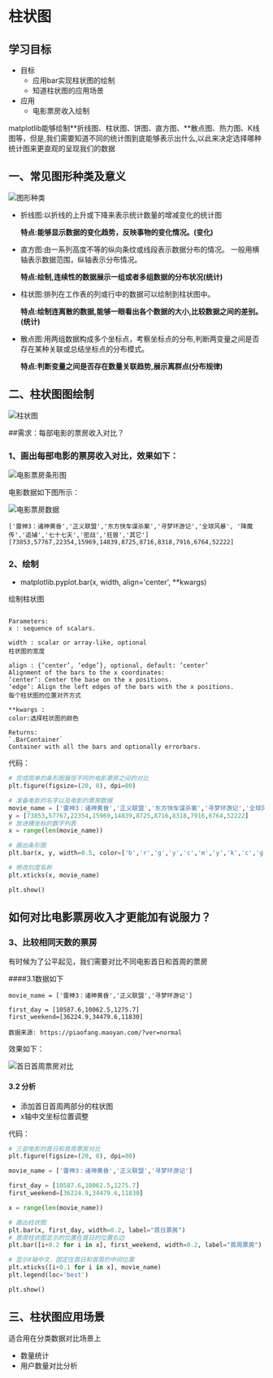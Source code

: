 # 柱状图

## 学习目标

- 目标
  - 应用bar实现柱状图的绘制
  - 知道柱状图的应用场景
- 应用
  - 电影票房收入绘制



matplotlib能够绘制**折线图、柱状图、饼图、直方图、**散点图、热力图、K线图等，但是,我们需要知道不同的统计图到底能够表示出什么,以此来决定选择哪种统计图来更直观的呈现我们的数据

## 一、常见图形种类及意义

![图形种类](/images/图形种类.png)

* 折线图:以折线的上升或下降来表示统计数量的增减变化的统计图

  **特点:能够显示数据的变化趋势，反映事物的变化情况。(变化)**

* 直方图:由一系列高度不等的纵向条纹或线段表示数据分布的情况。 一般用横轴表示数据范围，纵轴表示分布情况。

  **特点:绘制,连续性的数据展示一组或者多组数据的分布状况(统计)**

* 柱状图:排列在工作表的列或行中的数据可以绘制到柱状图中。

  **特点:绘制连离散的数据,能够一眼看出各个数据的大小,比较数据之间的差别。(统计)**

* 散点图:用两组数据构成多个坐标点，考察坐标点的分布,判断两变量之间是否存在某种关联或总结坐标点的分布模式。

  **特点:判断变量之间是否存在数量关联趋势,展示离群点(分布规律)**

## 二、柱状图图绘制

![柱状图](/images/柱状图.png)

##需求：每部电影的票房收入对比？

### 1、画出每部电影的票房收入对比，效果如下：

![电影票房条形图](/images/电影票房条形图.png)

电影数据如下图所示：

![电影票房数据](/images/电影票房数据.png)

```
['雷神3：诸神黄昏','正义联盟','东方快车谋杀案','寻梦环游记','全球风暴', '降魔传','追捕','七十七天','密战','狂兽','其它']
[73853,57767,22354,15969,14839,8725,8716,8318,7916,6764,52222]
```

### 2、绘制

* matplotlib.pyplot.bar(x, width, align='center', **kwargs)

绘制柱状图

```

Parameters:	
x : sequence of scalars.

width : scalar or array-like, optional
柱状图的宽度

align : {‘center’, ‘edge’}, optional, default: ‘center’
Alignment of the bars to the x coordinates:
‘center’: Center the base on the x positions.
‘edge’: Align the left edges of the bars with the x positions.
每个柱状图的位置对齐方式

**kwargs :
color:选择柱状图的颜色

Returns:	
`.BarContainer`
Container with all the bars and optionally errorbars.
```

代码：

```python
# 完成简单的条形图展现不同的电影票房之间的对比
plt.figure(figsize=(20, 8), dpi=80)

# 准备电影的名字以及电影的票房数据
movie_name = ['雷神3：诸神黄昏','正义联盟','东方快车谋杀案','寻梦环游记','全球风暴','降魔传','追捕','七十七天','密战','狂兽','其它']
y = [73853,57767,22354,15969,14839,8725,8716,8318,7916,6764,52222]
# 放进横坐标的数字列表
x = range(len(movie_name))

# 画出条形图
plt.bar(x, y, width=0.5, color=['b','r','g','y','c','m','y','k','c','g','g'])

# 修改刻度名称
plt.xticks(x, movie_name)

plt.show()
```

## 如何对比电影票房收入才更能加有说服力？

### 3、比较相同天数的票房

有时候为了公平起见，我们需要对比不同电影首日和首周的票房

####3.1数据如下

```
movie_name = ['雷神3：诸神黄昏','正义联盟','寻梦环游记']

first_day = [10587.6,10062.5,1275.7]
first_weekend=[36224.9,34479.6,11830]

数据来源: https://piaofang.maoyan.com/?ver=normal
```

效果如下：

![首日首周票房对比](/images/首日首周票房对比.png)

#### 3.2 分析

* 添加首日首周两部分的柱状图
* x轴中文坐标位置调整

代码：

```python
# 三部电影的首日和首周票房对比
plt.figure(figsize=(20, 8), dpi=80)

movie_name = ['雷神3：诸神黄昏','正义联盟','寻梦环游记']

first_day = [10587.6,10062.5,1275.7]
first_weekend=[36224.9,34479.6,11830]

x = range(len(movie_name))

# 画出柱状图
plt.bar(x, first_day, width=0.2, label="首日票房")
# 首周柱状图显示的位置在首日的位置右边
plt.bar([i+0.2 for i in x], first_weekend, width=0.2, label="首周票房")

# 显示X轴中文，固定在首日和首周的中间位置
plt.xticks([i+0.1 for i in x], movie_name)
plt.legend(loc='best')

plt.show()
```



## 三、柱状图应用场景

适合用在分类数据对比场景上

* 数量统计
* 用户数量对比分析

